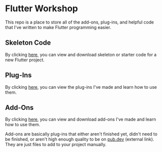 # Flutter Workshop

This repo is a place to store all of the add-ons, plug-ins, and helpful code that I've written to make Flutter programming easier.

## Skeleton Code

By clicking [here](skeleton_code), you can view and download skeleton or starter code for a new Flutter project.

## Plug-Ins

By clicking [here](plugins), you can view the plug-ins I've made and learn how to use them.

## Add-Ons

By clicking [here](addons), you can view and download add-ons I've made and learn how to use them.

Add-ons are basically plug-ins that either aren't finished yet, didn't need to be finished, or aren't high enough quality to be on [pub.dev](https://pub.dev/) (external link). They are just files to add to your project manually.
